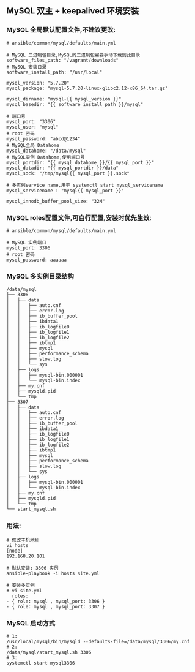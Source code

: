## MySQL 双主 + keepalived 环境安装

### MySQL 全局默认配置文件,不建议更改:
    # ansible/common/mysql/defaults/main.yml

    # MySQL 二进制包目录,MySQL的二进制包需要手动下载到此目录
    software_files_path: "/vagrant/downloads"
    # MySQL 安装目录
    software_install_path: "/usr/local"

    mysql_version: "5.7.20"
    mysql_package: "mysql-5.7.20-linux-glibc2.12-x86_64.tar.gz"

    mysql_dirname: "mysql-{{ mysql_version }}"
    mysql_basedir: "{{ software_install_path }}/mysql"

    # 端口号
    mysql_port: "3306"
    mysql_user: "mysql"
    # root 密码
    mysql_password: "abcd@1234"
    # MySQL全局 Datahome
    mysql_datahome: "/data/mysql"
    # MySQL实例 Datahome,使用端口号
    mysql_portdir: "{{ mysql_datahome }}/{{ mysql_port }}"
    mysql_datadir: "{{ mysql_portdir }}/data"
    mysql_sock: "/tmp/mysql{{ mysql_port }}.sock"

    # 多实例service name,用于 systemctl start mysql_servicename
    mysql_servicename : "mysql{{ mysql_port }}"

    mysql_innodb_buffer_pool_size: "32M"


### MySQL roles配置文件,可自行配置,安装时优先生效:
    # ansible/common/mysql/defaults/main.yml

    # MySQL 实例端口
    mysql_port: 3306
    # root 密码
    mysql_password: aaaaaa

### MySQL 多实例目录结构
    /data/mysql
    ├── 3306
    │   ├── data
    │   │   ├── auto.cnf
    │   │   ├── error.log
    │   │   ├── ib_buffer_pool
    │   │   ├── ibdata1
    │   │   ├── ib_logfile0
    │   │   ├── ib_logfile1
    │   │   ├── ib_logfile2
    │   │   ├── ibtmp1
    │   │   ├── mysql
    │   │   ├── performance_schema
    │   │   ├── slow.log
    │   │   └── sys
    │   ├── logs
    │   │   ├── mysql-bin.000001
    │   │   └── mysql-bin.index
    │   ├── my.cnf
    │   ├── mysqld.pid
    │   └── tmp
    ├── 3307
    │   ├── data
    │   │   ├── auto.cnf
    │   │   ├── error.log
    │   │   ├── ib_buffer_pool
    │   │   ├── ibdata1
    │   │   ├── ib_logfile0
    │   │   ├── ib_logfile1
    │   │   ├── ib_logfile2
    │   │   ├── ibtmp1
    │   │   ├── mysql
    │   │   ├── performance_schema
    │   │   ├── slow.log
    │   │   └── sys
    │   ├── logs
    │   │   ├── mysql-bin.000001
    │   │   └── mysql-bin.index
    │   ├── my.cnf
    │   ├── mysqld.pid
    │   └── tmp
    └── start_mysql.sh


### 用法:
    # 修改主机地址
    vi hosts
    [node]
    192.168.20.101

	# 默认安装: 3306 实例
	ansible-playbook -i hosts site.yml

	# 安装多实例
	# vi site.yml
	  roles:
    - { role: mysql , mysql_port: 3306 }
    - { role: mysql , mysql_port: 3307 }


### MySQL 启动方式
    # 1:
    /usr/local/mysql/bin/mysqld --defaults-file=/data/mysql/3306/my.cnf
    # 2:
    /data/mysql/start_mysql.sh 3306
    # 3:
    systemctl start mysql3306